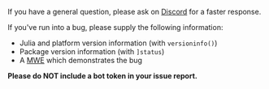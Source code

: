 If you have a general question, please ask on [Discord](https://discord.gg/ng9TjYd) for a faster response.

If you've run into a bug, please supply the following information:

* Julia and platform version information (with `versioninfo()`)
* Package version information (with `]status`)
* A [MWE](https://en.wikipedia.org/wiki/Minimal_working_example) which demonstrates the bug

**Please do NOT include a bot token in your issue report.**
